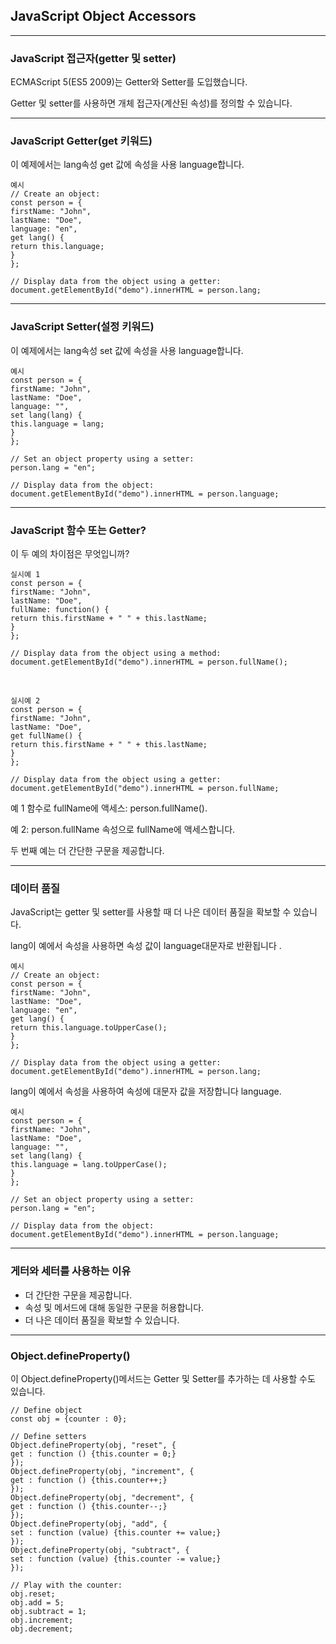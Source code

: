 ## JavaScript Object Accessors

---

### JavaScript 접근자(getter 및 setter)

ECMAScript 5(ES5 2009)는 Getter와 Setter를 도입했습니다.

Getter 및 setter를 사용하면 개체 접근자(계산된 속성)를 정의할 수 있습니다.

---

### JavaScript Getter(get 키워드)

이 예제에서는 lang속성 get 값에 속성을 사용 language합니다.

    예시
    // Create an object:
    const person = {
    firstName: "John",
    lastName: "Doe",
    language: "en",
    get lang() {
    return this.language;
    }
    };

    // Display data from the object using a getter:
    document.getElementById("demo").innerHTML = person.lang;

---

### JavaScript Setter(설정 키워드)

이 예제에서는 lang속성 set 값에 속성을 사용 language합니다.

    예시
    const person = {
    firstName: "John",
    lastName: "Doe",
    language: "",
    set lang(lang) {
    this.language = lang;
    }
    };

    // Set an object property using a setter:
    person.lang = "en";

    // Display data from the object:
    document.getElementById("demo").innerHTML = person.language;

---

### JavaScript 함수 또는 Getter?

이 두 예의 차이점은 무엇입니까?

    실시예 1
    const person = {
    firstName: "John",
    lastName: "Doe",
    fullName: function() {
    return this.firstName + " " + this.lastName;
    }
    };

    // Display data from the object using a method:
    document.getElementById("demo").innerHTML = person.fullName();

<br />

    실시예 2
    const person = {
    firstName: "John",
    lastName: "Doe",
    get fullName() {
    return this.firstName + " " + this.lastName;
    }
    };

    // Display data from the object using a getter:
    document.getElementById("demo").innerHTML = person.fullName;

예 1 함수로 fullName에 액세스: person.fullName().

예 2: person.fullName 속성으로 fullName에 액세스합니다.

두 번째 예는 더 간단한 구문을 제공합니다.

---

### 데이터 품질

JavaScript는 getter 및 setter를 사용할 때 더 나은 데이터 품질을 확보할 수 있습니다.

lang이 예에서 속성을 사용하면 속성 값이 language대문자로 반환됩니다 .

    예시
    // Create an object:
    const person = {
    firstName: "John",
    lastName: "Doe",
    language: "en",
    get lang() {
    return this.language.toUpperCase();
    }
    };

    // Display data from the object using a getter:
    document.getElementById("demo").innerHTML = person.lang;

lang이 예에서 속성을 사용하여 속성에 대문자 값을 저장합니다 language.

    예시
    const person = {
    firstName: "John",
    lastName: "Doe",
    language: "",
    set lang(lang) {
    this.language = lang.toUpperCase();
    }
    };

    // Set an object property using a setter:
    person.lang = "en";

    // Display data from the object:
    document.getElementById("demo").innerHTML = person.language;

---

### 게터와 세터를 사용하는 이유

- 더 간단한 구문을 제공합니다.
- 속성 및 메서드에 대해 동일한 구문을 허용합니다.
- 더 나은 데이터 품질을 확보할 수 있습니다.

---

### Object.defineProperty()

이 Object.defineProperty()메서드는 Getter 및 Setter를 추가하는 데 사용할 수도 있습니다.

    // Define object
    const obj = {counter : 0};

    // Define setters
    Object.defineProperty(obj, "reset", {
    get : function () {this.counter = 0;}
    });
    Object.defineProperty(obj, "increment", {
    get : function () {this.counter++;}
    });
    Object.defineProperty(obj, "decrement", {
    get : function () {this.counter--;}
    });
    Object.defineProperty(obj, "add", {
    set : function (value) {this.counter += value;}
    });
    Object.defineProperty(obj, "subtract", {
    set : function (value) {this.counter -= value;}
    });

    // Play with the counter:
    obj.reset;
    obj.add = 5;
    obj.subtract = 1;
    obj.increment;
    obj.decrement;
